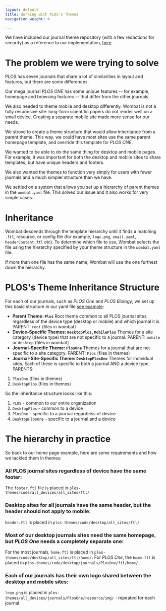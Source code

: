 ```yaml
---
layout: default
title: Working with PLOS's Themes
navigation_weight: 4

---
```


We have included our journal theme repository (with a few redactions for security) as a reference to our implementation, [here](http://ambraproject.org/downloads/releases/plos-example-themes.tar.gz).

# The problem we were trying to solve

PLOS has seven journals that share a lot of similarities in layout and features, but there are some differences.

Our mega journal _PLOS ONE_ has some unique features -- for example, homepage and browsing features -- that differ from the other journals.

We also needed to theme mobile and desktop differently. Wombat is not a fully responsive site: long-form scientific papers do not render well on a small device. Creating a separate mobile site made more sense for our needs.

We strove to create a theme structure that would allow inheritance from a parent theme. This way, we could have most sites use the same parent homepage template, and override this template for _PLOS ONE_.

We wanted to be able to do the same thing for desktop and mobile pages. For example, it was important for both the desktop and mobile sites to share templates, but have unique headers and footers.

We also wanted the themes to function very simply for users with fewer journals and a much simpler structure than we have.

We settled on a system that allows you set up a hierarchy of parent themes in the `wombat.yaml` file. This solved our issue and it also works for very simple cases.

# Inheritance

Wombat descends through the template hierarchy until it finds a matching `.ftl`, resource, or config file (for example, `logo.png`, `email.yaml`, `headerContent.ftl` etc). To determine which file to use, Wombat selects the file using the hierarchy specified by your theme structure in the `wombat.yaml` file.

If more than one file has the same name, Wombat will use the one furthest down the hierarchy.

# PLOS's Theme Inheritance Structure

For each of our journals, such as _PLOS One_ and _PLOS Biology_, we set up this basic structure in our yaml file [see example](https://plos.github.io/ambraproject/example/plos_wombat.yaml):

- **Parent Theme: ```Plos```**
Root theme common to all PLOS journal sites, regardless of the device type (desktop or mobile) and which journal it is.
PARENT:  ```root```  (files in wombat)
- **Device-Specific Themes: ```DesktopPlos```, ```MobilePlos```**
Themes for a site category (device type) that are not specific to a journal.
PARENT: ```mobile``` or ```desktop``` (files in wombat)
- **Journal-Specific Theme: ```PlosOne```**
Themes for a journal that are not specific to a site category.
PARENT: ```Plos``` (files in themes)
- **Journal-Site-Specific Theme: ```DesktopPlosOne```**
Themes for individual sites. Each of these is specific to both a journal AND a device type.
PARENTS:
1. ```PlosOne``` (files in themes)
2. ```DesktopPlos``` (files in themes)

So the inheritance structure looks like this:

1. ```PLOS``` -  common to our entire organization
2. ```DesktopPlos``` - common to a device
3. ```PlosOne``` - specific to a journal regardless of device
4. ```DesktopPlosOne``` - specific to a journal and a device

# The hierarchy in practice

So back to our home page example, here are some requirements and how we tackled them in themes:

### All PLOS journal sites regardless of device have the same footer:

The `footer.ftl` file is placed in ```plos-themes/code/all_devices/all_sites/ftl/```

### Desktop sites for all journals have the same header, but the header should not apply to mobile:

`header.ftl` is placed in ```plos-themes/code/desktop/all_sites/ftl/```

### Most of our desktop journals sites need the same homepage, but _PLOS One_ needs a completely separate one:

For the most journals, `home.ftl` is placed in ```plos-themes/code/desktop/all_sites/ftl/home/```.
For _PLOS One_, the `home.ftl` is placed in ```plos-themes/code/desktop/journals/PlosOne/ftl/home/```.

### Each of our journals has their own logo shared between the desktop and mobile sites:

`logo.png` is placed in ```plos-themes/all_devices/journals/PlosOne/resource/img/``` - repeated for each journal
